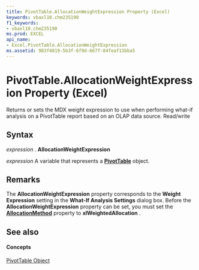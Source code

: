 ```yaml
---
title: PivotTable.AllocationWeightExpression Property (Excel)
keywords: vbaxl10.chm235190
f1_keywords:
- vbaxl10.chm235190
ms.prod: EXCEL
api_name:
- Excel.PivotTable.AllocationWeightExpression
ms.assetid: 983f4819-5b3f-6f9d-667f-84feaf13bba5
---
```



# PivotTable.AllocationWeightExpression Property (Excel)

Returns or sets the MDX weight expression to use when performing what-if analysis on a PivotTable report based on an OLAP data source. Read/write


## Syntax

 _expression_ . **AllocationWeightExpression**

 _expression_ A variable that represents a **[PivotTable](pivottable-object-excel.md)** object.


## Remarks

The  **AllocationWeightExpression** property corresponds to the **Weight Expression** setting in the **What-If Analysis Settings** dialog box. Before the **AllocationWeightExpression** property can be set, you must set the **[AllocationMethod](pivottable-allocationmethod-property-excel.md)** property to **xlWeightedAllocation** .


## See also


#### Concepts


[PivotTable Object](pivottable-object-excel.md)

